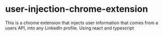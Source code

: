 # user-injection-chrome-extension
 This is a chrome extension that injects user information that comes from a users API, into any LinkedIn profile. Using react and typescript
